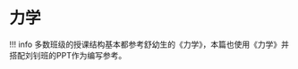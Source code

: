 # 力学

!!! info
    多数班级的授课结构基本都参考舒幼生的《力学》，本篇也使用《力学》并搭配刘钊班的PPT作为编写参考。

<!-- 
## 质点运动学
#### 直线运动

#### 平面曲线运动

## 质点动力学
#### 牛顿定律

#### 机械能守恒

#### 动量守恒

## 刚体运动

## 振动与波

## *流体力学 -->
